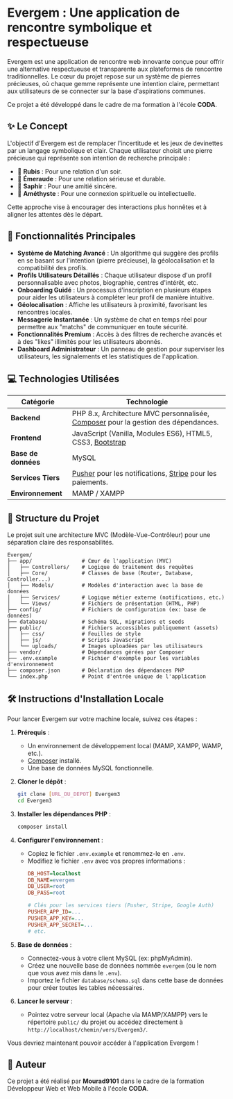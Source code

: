 # Evergem : Une application de rencontre symbolique et respectueuse

Evergem est une application de rencontre web innovante conçue pour offrir une alternative respectueuse et transparente aux plateformes de rencontre traditionnelles. Le cœur du projet repose sur un système de pierres précieuses, où chaque gemme représente une intention claire, permettant aux utilisateurs de se connecter sur la base d'aspirations communes.

Ce projet a été développé dans le cadre de ma formation à l'école **CODA**.

## ✨ Le Concept

L'objectif d'Evergem est de remplacer l'incertitude et les jeux de devinettes par un langage symbolique et clair. Chaque utilisateur choisit une pierre précieuse qui représente son intention de recherche principale :

-   💎 **Rubis** : Pour une relation d'un soir.
-   💚 **Émeraude** : Pour une relation sérieuse et durable.
-   💙 **Saphir** : Pour une amitié sincère.
-   💜 **Améthyste** : Pour une connexion spirituelle ou intellectuelle.

Cette approche vise à encourager des interactions plus honnêtes et à aligner les attentes dès le départ.

## 🚀 Fonctionnalités Principales

-   **Système de Matching Avancé** : Un algorithme qui suggère des profils en se basant sur l'intention (pierre précieuse), la géolocalisation et la compatibilité des profils.
-   **Profils Utilisateurs Détaillés** : Chaque utilisateur dispose d'un profil personnalisable avec photos, biographie, centres d'intérêt, etc.
-   **Onboarding Guidé** : Un processus d'inscription en plusieurs étapes pour aider les utilisateurs à compléter leur profil de manière intuitive.
-   **Géolocalisation** : Affiche les utilisateurs à proximité, favorisant les rencontres locales.
-   **Messagerie Instantanée** : Un système de chat en temps réel pour permettre aux "matchs" de communiquer en toute sécurité.
-   **Fonctionnalités Premium** : Accès à des filtres de recherche avancés et à des "likes" illimités pour les utilisateurs abonnés.
-   **Dashboard Administrateur** : Un panneau de gestion pour superviser les utilisateurs, les signalements et les statistiques de l'application.

## 💻 Technologies Utilisées

| Catégorie          | Technologie                                                                                                  |
| ------------------ | ------------------------------------------------------------------------------------------------------------ |
| **Backend**        | PHP 8.x, Architecture MVC personnalisée, [Composer](https://getcomposer.org/) pour la gestion des dépendances. |
| **Frontend**       | JavaScript (Vanilla, Modules ES6), HTML5, CSS3, [Bootstrap](https://getbootstrap.com/)                         |
| **Base de données**  | MySQL                                                                                                        |
| **Services Tiers** | [Pusher](https://pusher.com/) pour les notifications, [Stripe](https://stripe.com/) pour les paiements.        |
| **Environnement**  | MAMP / XAMPP                                                                                                 |

## 📂 Structure du Projet

Le projet suit une architecture MVC (Modèle-Vue-Contrôleur) pour une séparation claire des responsabilités.

```
Evergem/
├── app/                # Cœur de l'application (MVC)
│   ├── Controllers/    # Logique de traitement des requêtes
│   ├── Core/           # Classes de base (Router, Database, Controller...)
│   ├── Models/         # Modèles d'interaction avec la base de données
│   ├── Services/       # Logique métier externe (notifications, etc.)
│   └── Views/          # Fichiers de présentation (HTML, PHP)
├── config/             # Fichiers de configuration (ex: base de données)
├── database/           # Schéma SQL, migrations et seeds
├── public/             # Fichiers accessibles publiquement (assets)
│   ├── css/            # Feuilles de style
│   ├── js/             # Scripts JavaScript
│   └── uploads/        # Images uploadées par les utilisateurs
├── vendor/             # Dépendances gérées par Composer
├── .env.example        # Fichier d'exemple pour les variables d'environnement
├── composer.json       # Déclaration des dépendances PHP
└── index.php           # Point d'entrée unique de l'application
```

## 🛠️ Instructions d'Installation Locale

Pour lancer Evergem sur votre machine locale, suivez ces étapes :

1.  **Prérequis** :
    -   Un environnement de développement local (MAMP, XAMPP, WAMP, etc.).
    -   [Composer](https://getcomposer.org/download/) installé.
    -   Une base de données MySQL fonctionnelle.

2.  **Cloner le dépôt** :
    ```bash
    git clone [URL_DU_DEPOT] Evergem3
    cd Evergem3
    ```

3.  **Installer les dépendances PHP** :
    ```bash
    composer install
    ```

4.  **Configurer l'environnement** :
    -   Copiez le fichier `.env.example` et renommez-le en `.env`.
    -   Modifiez le fichier `.env` avec vos propres informations :
        ```ini
        DB_HOST=localhost
        DB_NAME=evergem
        DB_USER=root
        DB_PASS=root
        
        # Clés pour les services tiers (Pusher, Stripe, Google Auth)
        PUSHER_APP_ID=...
        PUSHER_APP_KEY=...
        PUSHER_APP_SECRET=...
        # etc.
        ```

5.  **Base de données** :
    -   Connectez-vous à votre client MySQL (ex: phpMyAdmin).
    -   Créez une nouvelle base de données nommée `evergem` (ou le nom que vous avez mis dans le `.env`).
    -   Importez le fichier `database/schema.sql` dans cette base de données pour créer toutes les tables nécessaires.

6.  **Lancer le serveur** :
    -   Pointez votre serveur local (Apache via MAMP/XAMPP) vers le répertoire `public/` du projet ou accédez directement à `http://localhost/chemin/vers/Evergem3/`.

Vous devriez maintenant pouvoir accéder à l'application Evergem !

## 👤 Auteur

Ce projet a été réalisé par **Mourad9101** dans le cadre de la formation Développeur Web et Web Mobile à l'école **CODA**. 